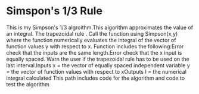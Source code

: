 # Simspon's 1/3 Rule
This is my Simpson's 1/3 algroithm.This algorithm approximates the value of an integral. The trapezoidal rule .
Call the function using Simpson(x,y) where the function numerically evaluates the integral of the vector of function values y with respect to x.
Function includes the following:Error check that the inputs are the same length.Error check that the x input is equally spaced.
Warn the user  if the trapezoidal rule has to be used on the last interval.Inputs
x = the vector of equally spaced independent variable
y = the vector of function values with respect to xOutputs
I = the numerical integral calculated
This path includes code for the algorithm and code to test the algorithm
